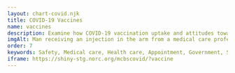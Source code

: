```yaml
---
layout: chart-covid.njk
title: COVID-19 Vaccines
name: vaccines
description: Examine how COVID-19 vaccination uptake and attitudes towards getting vaccinated varied across Medicare beneficiaries.
imgAlt: Man receiving an injection in the arm from a medical care professional
order: 7
keywords: Safety, Medical care, Health care, Appointment, Government, Shot, Dose, Side effect, Chronic, Coronavirus, Sex, Gender, Age, Income, Race, Ethnicity, Language, English, Dual, Dual eligible, Smoking, Smoker, Tobacco, Immune system, Preventive, Preventative, Pandemic
iframe: https://shiny-stg.norc.org/mcbscovid/?vaccine
---
```

